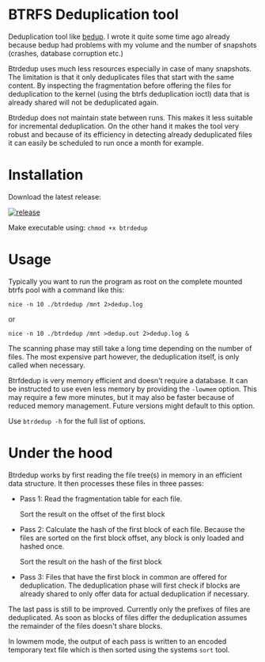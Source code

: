 # BTRFS Deduplication tool

Deduplication tool like [bedup](https://github.com/g2p/bedup). I wrote it quite some time ago
 already because bedup had problems with my volume and the number of snapshots (crashes, database corruption etc.)

Btrdedup uses much less resources especially in case of many snapshots. The limitation is that it only deduplicates
 files that start with the same content. By inspecting the fragmentation before offering the files for deduplication
 to the kernel (using the btrfs deduplication ioctl) data that is already shared will not be deduplicated again.

Btrdedup does not maintain state between runs. This makes it less suitable for incremental deduplication. On the other
 hand it makes the tool very robust and because of its efficiency in detecting already deduplicated files it can easily
 be scheduled to run once a month for example.

# Installation

Download the latest release:

[![release](http://github-release-version.herokuapp.com/github/bertbaron/btrdedup/release.svg)](https://github.com/bertbaron/btrdedup/releases/latest)

Make executable using: ```chmod +x btrdedup```

# Usage

Typically you want to run the program as root on the complete mounted btrfs pool with a command like this:

```shell
nice -n 10 ./btrdedup /mnt 2>dedup.log
```

or

```shell
nice -n 10 ./btrdedup /mnt >dedup.out 2>dedup.log &
```

The scanning phase may still take a long time depending on the number of files. The most expensive part however,
 the deduplication itself, is only called when necessary.
 
Btrfdedup is very memory efficient and doesn't require a database. It can be instructed to use even less memory
 by providing the `-lowmem` option. This may require a few more minutes, but it may also be faster because of reduced
 memory management. Future versions might default to this option.

Use ```btrdedup -h``` for the full list of options.

# Under the hood

Btrdedup works by first reading the file tree(s) in memory in an efficient data structure. It then processes these
 files in three passes:
  
 * Pass 1: Read the fragmentation table for each file.

   Sort the result on the offset of the first block

 * Pass 2: Calculate the hash of the first block of each file. Because the files are sorted on the first block
   offset, any block is only loaded and hashed once.
   
   Sort the result on the hash of the first block 

 * Pass 3: Files that have the first block in common are offered for deduplication. The deduplication phase will
   first check if blocks are already shared to only offer data for actual deduplication if necessary. 
  
The last pass is still to be improved. Currently only the prefixes of files are deduplicated. As soon as blocks of files
 differ the deduplication assumes the remainder of the files doesn't share blocks. 
  
In lowmem mode, the output of each pass is written to an encoded temporary text file which is then sorted using the
 systems `sort` tool.